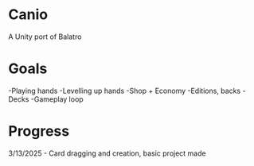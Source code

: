 # Canio
A Unity port of Balatro

# Goals
-Playing hands
-Levelling up hands
-Shop + Economy
-Editions, backs
-Decks
-Gameplay loop

# Progress
3/13/2025 - Card dragging and creation, basic project made
